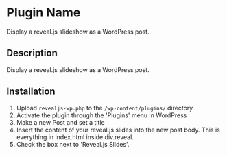 # Plugin Name

Display a reveal.js slideshow as a WordPress post.

## Description

Display a reveal.js slideshow as a WordPress post.

## Installation

1. Upload `revealjs-wp.php` to the `/wp-content/plugins/` directory
1. Activate the plugin through the 'Plugins' menu in WordPress
1. Make a new Post and set a title
1. Insert the content of your reveal.js slides into the new post body. This is everything in index.html inside div.reveal.
1. Check the box next to 'Reveal.js Slides'.
